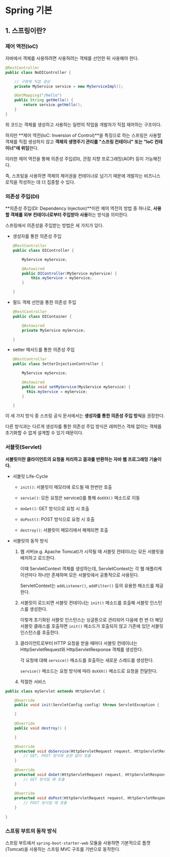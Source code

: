 # Spring 기본

## 1. 스프링이란?

### 제어 역전(IoC)

자바에서 객체를 사용하려면 사용하려는 객체를 선언한 뒤 사용해야 한다.

```java
@RestController
public class NoDIController {

    // 구현체 직접 생성
    private MyService service = new MyServiceImpl();

    @GetMapping("/hello")
    public String getHello() {
        return service.getHello();
    }
}
```

위 코드는 객체를 생성하고 사용하는 일련의 작업을 개발자가 직접 제어하는 구조이다.

하지만 **제어 역전(IoC: Inversion of Control)**을 특징으로 하는 스프링은 사용할 객체를 직접 생성하지 않고 **객체의 생명주기 관리를 "스프링 컨테이너" 또는 "IoC 컨테이너"에 위임**한다.

이러한 제어 역전을 통해 의존성 주입(DI), 관점 지향 프로그래밍(AOP) 등이 가능해진다.

즉, 스프링을 사용하면 객체의 제어권을 컨테이너로 넘기기 때문에 개발자는 비즈니스 로직을 작성하는 데 더 집중할 수 있다.

### 의존성 주입(DI)

**의존성 주입(DI: Dependency Injection)**이란 제어 역전의 방법 중 하나로, **사용할 객체를 외부 컨테이너로부터 주입받아 사용**하는 방식을 의미한다.

스프링에서 의존성을 주입받는 방법은 세 가지가 있다.

- 생성자를 통한 의존성 주입

  ```java
  @RestController
  public class DIController {

      MyService myService;

      @Autowired
      public DIController(MyService myService) {
          this.myService = myService;
      }

  }
  ```

- 필드 객체 선언을 통한 의존성 주입

  ```java
  @RestController
  public class DIContainer {

      @Autowired
      private MyService myService;

  }
  ```

- setter 메서드를 통한 의존성 주입

  ```java
  @RestController
  public class SetterInjectionController {

      MyService myService;

      @Autowired
      public void setMyService(MysService myService) {
        this.myService = myService;
      }

  }
  ```

이 세 가지 방식 중 스프링 공식 문서에서는 **생성자를 통한 의존성 주입 방식**을 권장한다.

다른 방식과는 다르게 생성자를 통한 의존성 주입 방식은 레퍼런스 객체 없이는 객체를 초기화할 수 없게 설계할 수 있기 때문이다.

### 서블릿(Servlet)

**서블릿이란 클라이언트의 요청을 처리하고 결과를 반환하는 자바 웹 프로그래밍 기술이다.**

- 서블릿 Life-Cycle

  - `init()`: 서블릿이 메모리에 로드될 때 한번만 호출

  - `servie()`: 모든 요청은 service()를 통해 `doXXX()` 메소드로 이동

  - `doGet()`: GET 방식으로 요청 시 호출

  - `doPost()`: POST 방식으로 요청 시 호출

  - `destroy()`: 서블릿이 메모리에서 해제되면 호출


- 서블릿의 동작 방식

  1. 웹 서버(e.g. Apache Tomcat)가 시작될 때 서블릿 컨테이너는 모든 서블릿을 배치하고 로드한다.

     이때 ServletContext 객체를 생성하는데, ServletContext는 각 웹 애플리케이션마다 하나만 존재하며 모든 서블릿에서 공통적으로 사용된다.

     ServletContext는 `addListener()`, `addFilter()` 등의 유용한 메소드를 제공한다.

  2. 서블릿이 로드되면 서블릿 컨테이너는 `init()` 메소드를 호출해 서블릿 인스턴스를 생성한다.

     이렇게 초기화된 서블릿 인스턴스는 싱글톤으로 관리되어 다음에 한 번 더 해당 서블릿 클래스를 호출하면 `init()` 메소드가 호출되지 않고 기존에 있던 서블릿 인스턴스를 호출한다.

  3. 클라이언트로부터 HTTP 요청을 받을 때마다 서블릿 컨테이너는 HttpServletRequest와 HttpServletResponse 객체를 생성한다.

     각 요청에 대해 `service()` 메소드를 호출하는 새로운 스레드를 생성한다.

     `service()` 메소드는 요청 방식에 따라 `doXXX()` 메소드로 요청을 전달한다.

  4. 적절한 서비스 


```java
public class myServlet extends HttpServlet {

    @Override
    public void init(ServletConfig config) throws ServletException {

    }
    
    @Override
    public void destroy() {

    }

    @Override
    protected void doService(HttpServletRequest request, HttpServletResponse response) throws ServletException, IOException {
        // GET, POST 방식에 상관 없이 호출
    }
    
    @Override
    protected void doGet(HttpServletRequest request, HttpServletResponse response) throws ServletException, IOException {
        // GET 방식일 때 호출
    }
    
    @Override
    protected void doPost(HttpServletRequest request, HttpServletResponse response) throws ServletException, IOException {
        // POST 방식일 때 호출
    }
	
}
```



### 스프링 부트의 동작 방식

스프링 부트에서 `spring-boot-starter-web` 모듈을 사용하면 기본적으로 톰캣(Tomcat)을 사용하는 스프링 MVC 구조를 기반으로 동작한다.

